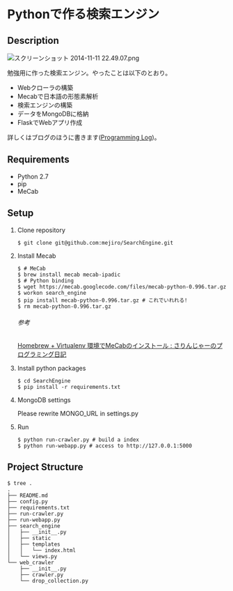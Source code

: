 # Pythonで作る検索エンジン

## Description

![スクリーンショット 2014-11-11 22.49.07.png](https://qiita-image-store.s3.amazonaws.com/0/29989/786c36ad-4de7-43a7-75a0-98c82e412fa3.png "スクリーンショット 2014-11-11 22.49.07.png")

勉強用に作った検索エンジン。やったことは以下のとおり。

- Webクローラの構築
- Mecabで日本語の形態素解析
- 検索エンジンの構築
- データをMongoDBに格納
- FlaskでWebアプリ作成

詳しくはブログのほうに書きます([Programming Log](http://nwpct1.hatenablog.com))。

## Requirements

- Python 2.7
- pip
- MeCab

## Setup

1. Clone repository

    ```
    $ git clone git@github.com:mejiro/SearchEngine.git
    ```
    
1. Install Mecab 

    ```
    $ # MeCab
    $ brew install mecab mecab-ipadic
    $ # Python binding
    $ wget https://mecab.googlecode.com/files/mecab-python-0.996.tar.gz
    $ workon search_engine
    $ pip install mecab-python-0.996.tar.gz # これでいれれる!
    $ rm mecab-python-0.996.tar.gz
    ```
    
    ###### 参考
    
    [Homebrew + Virtualenv 環境でMeCabのインストール : さりんじゃーのプログラミング日記](http://salinger.github.io/blog/2013/01/17/1/)

1. Install python packages

    ```
    $ cd SearchEngine
    $ pip install -r requirements.txt
    ```

1. MongoDB settings

    Please rewrite MONGO_URL in settings.py
    
1. Run

    ```
    $ python run-crawler.py # build a index
    $ python run-webapp.py # access to http://127.0.0.1:5000
    ```

## Project Structure

```
$ tree .
.
├── README.md
├── config.py
├── requirements.txt
├── run-crawler.py
├── run-webapp.py
├── search_engine
│   ├── __init__.py
│   ├── static
│   ├── templates
│   │   └── index.html
│   └── views.py
└── web_crawler
    ├── __init__.py
    ├── crawler.py
    └── drop_collection.py
```
